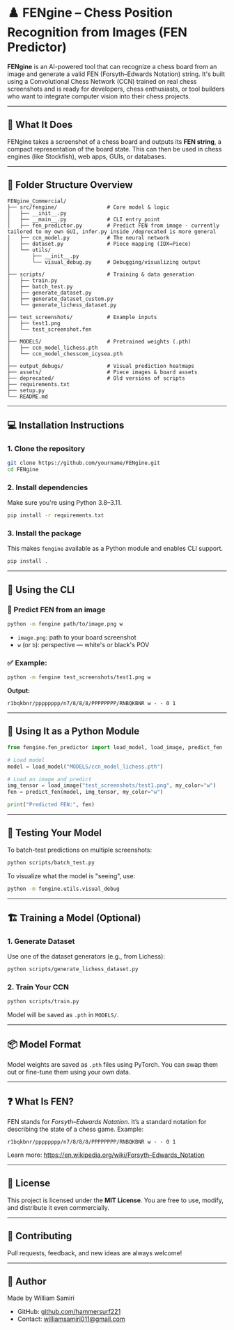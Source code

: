 # ♟️ FENgine – Chess Position Recognition from Images (FEN Predictor)

**FENgine** is an AI-powered tool that can recognize a chess board from an image and generate a valid FEN (Forsyth–Edwards Notation) string. It's built using a Convolutional Chess Network (CCN) trained on real chess screenshots and is ready for developers, chess enthusiasts, or tool builders who want to integrate computer vision into their chess projects.

---

## 📸 What It Does

FENgine takes a screenshot of a chess board and outputs its **FEN string**, a compact representation of the board state. This can then be used in chess engines (like Stockfish), web apps, GUIs, or databases.

---

## 📁 Folder Structure Overview

```
FENgine_Commercial/
├── src/fengine/                # Core model & logic
│   ├── __init__.py
│   ├── __main__.py             # CLI entry point
│   ├── fen_predictor.py        # Predict FEN from image - currently tailored to my own GUI, infer.py inside /deprecated is more general
│   ├── ccn_model.py            # The neural network
│   ├── dataset.py              # Piece mapping (IDX↔Piece)
│   └── utils/
│       ├── __init__.py
│       └── visual_debug.py     # Debugging/visualizing output
│
├── scripts/                    # Training & data generation
│   ├── train.py
│   ├── batch_test.py
│   ├── generate_dataset.py
│   ├── generate_dataset_custom.py
│   └── generate_lichess_dataset.py
│
├── test_screenshots/           # Example inputs
│   ├── test1.png
│   └── test_screenshot.fen
│
├── MODELS/                     # Pretrained weights (.pth)
│   ├── ccn_model_lichess.pth
│   └── ccn_model_chesscom_icysea.pth
│
├── output_debugs/              # Visual prediction heatmaps
├── assets/                     # Piece images & board assets
├── deprecated/                 # Old versions of scripts
├── requirements.txt
├── setup.py
└── README.md
```

---

## 💻 Installation Instructions

### 1. Clone the repository
```bash
git clone https://github.com/yourname/FENgine.git
cd FENgine
```

### 2. Install dependencies
Make sure you're using Python 3.8–3.11.

```bash
pip install -r requirements.txt
```

### 3. Install the package
This makes `fengine` available as a Python module and enables CLI support.
```bash
pip install .
```

---

## 🚀 Using the CLI

### 📸 Predict FEN from an image
```bash
python -m fengine path/to/image.png w
```

- `image.png`: path to your board screenshot
- `w` (or `b`): perspective — white's or black's POV

### ✅ Example:
```bash
python -m fengine test_screenshots/test1.png w
```

**Output:**
```
r1bqkbnr/pppppppp/n7/8/8/8/PPPPPPPP/RNBQKBNR w - - 0 1
```

---

## 🧠 Using It as a Python Module

```python
from fengine.fen_predictor import load_model, load_image, predict_fen

# Load model
model = load_model("MODELS/ccn_model_lichess.pth")

# Load an image and predict
img_tensor = load_image("test_screenshots/test1.png", my_color="w")
fen = predict_fen(model, img_tensor, my_color="w")

print("Predicted FEN:", fen)
```

---

## 🧪 Testing Your Model

To batch-test predictions on multiple screenshots:
```bash
python scripts/batch_test.py
```

To visualize what the model is "seeing", use:
```bash
python -m fengine.utils.visual_debug
```

---

## 🏗️ Training a Model (Optional)

### 1. Generate Dataset
Use one of the dataset generators (e.g., from Lichess):
```bash
python scripts/generate_lichess_dataset.py
```

### 2. Train Your CCN
```bash
python scripts/train.py
```

Model will be saved as `.pth` in `MODELS/`.

---

## 📦 Model Format

Model weights are saved as `.pth` files using PyTorch. You can swap them out or fine-tune them using your own data.

---

## ❓ What Is FEN?

FEN stands for *Forsyth–Edwards Notation*. It’s a standard notation for describing the state of a chess game. Example:

```
r1bqkbnr/pppppppp/n7/8/8/8/PPPPPPPP/RNBQKBNR w - - 0 1
```

Learn more: https://en.wikipedia.org/wiki/Forsyth–Edwards_Notation

---

## 📜 License

This project is licensed under the **MIT License**. You are free to use, modify, and distribute it even commercially.

---

## 🙌 Contributing

Pull requests, feedback, and new ideas are always welcome!

---

## 👤 Author

Made by William Samiri

- GitHub: [github.com/hammersurf221](https://github.com/hammersurf221)
- Contact: williamsamiri011@gmail.com
